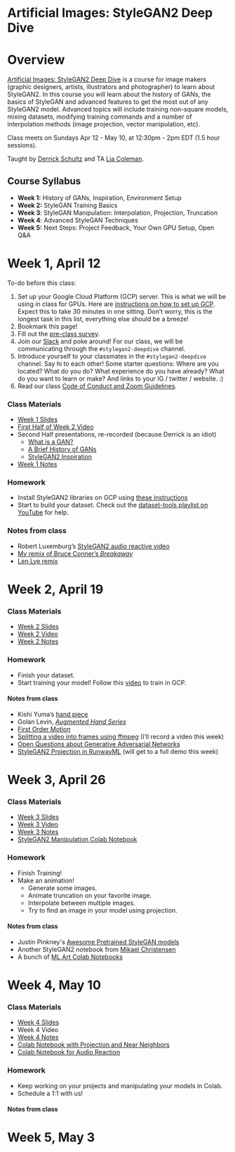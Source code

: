 # Artificial Images: StyleGAN2 Deep Dive

# Overview

[Artificial Images: StyleGAN2 Deep Dive](https://bustbright.square.site/product/machine-learning-class-stylegan/286) is a course for image makers (graphic designers, artists, illustrators and photographer) to learn about StyleGAN2. In this course you will learn about the history of GANs, the basics of StyleGAN and advanced features to get the most out of any StyleGAN2 model. Advanced topics will include training non-square models, mixing datasets, modifying training commands and a number of interpolation methods (image projection, vector manipulation, etc). 

Class meets on Sundays Apr 12 - May 10, at 12:30pm - 2pm EDT (1.5 hour sessions).

Taught by [Derrick Schultz](https://twitter.com/dvsch?lang=en) and TA [Lia Coleman](https://twitter.com/Lialialiacole).

## Course Syllabus

- **Week 1:** History of GANs, Inspiration, Environment Setup
- **Week 2:** StyleGAN Training Basics
- **Week 3**: StyleGAN Manipulation: Interpolation, Projection, Truncation
- **Week 4**: Advanced StyleGAN Techniques
- **Week 5:** Next Steps: Project Feedback, Your Own GPU Setup, Open Q&A

# Week 1, April 12

To-do before this class:
1. Set up your Google Cloud Platform (GCP) server. This is what we will be using in class for GPUs. Here are [instructions on how to set up GCP](https://www.youtube.com/watch?v=CBPJh33T3yQ). Expect this to take 30 minutes in one sitting. Don’t worry, this is the longest task in this list, everything else should be a breeze!
2. Bookmark this page!
3. Fill out the [pre-class survey](https://drive.google.com/open?id=1VYk7B0Chd534rVvE_1c4FTsRNk_ftWkB4qo2TPmM1X4).
4. Join our [Slack](https://ml-images.slack.com/) and poke around! For our class, we will be communicating through the `#stylegan2-deepdive` channel.
5. Introduce yourself to your classmates in the `#stylegan2-deepdive` channel. Say hi to each other! Some starter questions: Where are you located? What do you do? What experience do you have already? What do you want to learn or make? And links to your IG / twitter / website. :)
6. Read our class [Code of Conduct and Zoom Guidelines](https://docs.google.com/document/d/1Q6X4_uEdlx3Xo9ZM73nlltc690DcP4geSjImUEA7K98/edit?usp=sharing).


### Class Materials

- [Week 1 Slides](https://drive.google.com/open?id=1PkmZMbNHE29WgTiS__LkSHr8pIn56-baOWs3QPnktOo)
- [First Half of Week 2 Video](https://drive.google.com/open?id=1TXUjXuoXJJkzOeX-CUnN-XYsDDW8FfmT)
- Second Half presentations, re-recorded (because Derrick is an idiot)
  - [What is a GAN?](https://youtu.be/e1Ed3LGQpiA)
  - [A Brief History of GANs](https://youtu.be/0d2WsXtQHR8)
  - [StyleGAN2 Inspiration](https://youtu.be/lYoIn1aL37s)
- [Week 1 Notes](https://www.notion.so/Setup-History-of-GANs-Inspiration-0cd4ebe5d70a45589c6ca2267dee64a3)

### Homework
- Install StyleGAN2 libraries on GCP using [these instructions](https://github.com/dvschultz/ai/blob/master/StyleGAN-GCP.md)
- Start to build your dataset. Check out the [dataset-tools playlist on YouTube](https://www.youtube.com/watch?v=faS0pmd71fk&list=PLWuCzxqIpJs9v81cWpRC7nm94eTMtohHq) for help.

### Notes from class
- Robert Luxemburg’s [StyleGAN2 audio reactive video](https://twitter.com/robertluxemburg/status/1216442061060300800)
- [My remix of Bruce Conner’s _Breakaway_](https://www.instagram.com/p/B9Zu04zB--Y/)
- [Len Lye remix](https://www.youtube.com/watch?v=LQfM-cEY_TI&t=4s)

# Week 2, April 19
### Class Materials
- [Week 2 Slides](https://docs.google.com/presentation/d/1seAR2IpmHEElKu1Ve8fIZxNsoGRIjwcdTI7LVbvJZPw/edit?usp=sharing)
- [Week 2 Video](https://drive.google.com/open?id=1stZdMOWHXendJ7fbDDX-RKnD3hzV3TOX)
- [Week 2 Notes](https://www.notion.so/Training-StyleGAN2-abf6f824186b4920ae70b83ea362a724)

### Homework
- Finish your dataset.
- Start training your model! Follow this [video](https://www.youtube.com/watch?v=Ij1dqSVR89M) to train in GCP.

#### Notes from class
- Kishi Yuma’s [hand piece](https://www.instagram.com/p/B0A8pOzDfvU/)
- Golan Levin, [_Augmented Hand Series_](http://www.flong.com/projects/augmented-hand-series/)
- [First Order Motion](https://aliaksandrsiarohin.github.io/first-order-model-website/)
- [Splitting a video into frames using ffmpeg](https://stackoverflow.com/questions/10957412/fastest-way-to-extract-frames-using-ffmpeg#answer-54442867) (I‘ll record a video this week)
- [Open Questions about Generative Adversarial Networks](https://distill.pub/2019/gan-open-problems/)
- [StyleGAN2 Projection in RunwayML](https://open-app.runwayml.com/?model=brunovianna/Stylegan2-projector) (will get to a full demo this week)

# Week 3, April 26
### Class Materials
- [Week 3 Slides](https://docs.google.com/presentation/d/1KwIDeSW8KF9dXpRzHMy1380NXrztxxDlp12J7osldtg/edit?usp=sharing)
- [Week 3 Video](https://drive.google.com/open?id=1aA-UOG3D_919DW_a6QXYVMfM5S80I8L5)
- [Week 3 Notes](https://www.notion.so/StyleGAN-Manipulation-fbbabb84c82f42beb8691feede44fec4)
- [StyleGAN2 Manipulation Colab Notebook](https://colab.research.google.com/drive/1_LIu91bFGCeeLPnuT8A669BYbtz0nwFI)

### Homework
- Finish Training!
- Make an animation!
    - Generate some images.
    - Animate truncation on your favorite image.
    - Interpolate between multiple images.
    - Try to find an image in your model using projection.

#### Notes from class
- Justin Pinkney's [Awesome Pretrained StyleGAN models](https://github.com/justinpinkney/awesome-pretrained-stylegan2)
- Another StyleGAN2 notebook from [Mikael Christensen](https://colab.research.google.com/drive/1ShgW6wohEFQtqs_znMna3dzrcVoABKIH)
- A bunch of [ML Art Colab Notebooks](https://github.com/dvschultz/ml-art-colabs)

# Week 4, May 10
### Class Materials
- [Week 4 Slides](https://docs.google.com/presentation/d/1UH26sCqahjHDcJm_PS4VLsg0az_JWOx3hyPHQFKdWqk/edit?usp=sharing)
- Week 4 Video
- [Week 4 Notes](https://www.notion.so/Advanced-StyleGAN-Techniques-Projection-Audio-Reactive-262124e696914e64a4d8963dc475940e)
- [Colab Notebook with Projection and Near Neighbors](https://colab.research.google.com/drive/1_LIu91bFGCeeLPnuT8A669BYbtz0nwFI)
- [Colab Notebook for Audio Reaction](https://colab.research.google.com/drive/1fPbpOp6Nb2IPm-5V_Hn_Bfw1wHDQ79gz#scrollTo=1wlpnO6wftSp)

### Homework
- Keep working on your projects and manipulating your models in Colab.
- Schedule a 1:1 with us!

#### Notes from class

# Week 5, May 3
